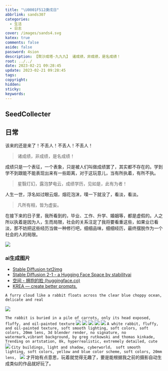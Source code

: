 ```yaml
---
title: "\U0001F512庚戌日"
abbrlink: sands307
categories:
  - 生活
  - 日志
cover: /images/sands4.svg
katex: true
comments: false
aside: false
password: 4sion
description: 【聚沙成塔·九九九】 诸成绩，非成绩，是名成绩！
root: ../../
date: 2023-02-21 09:28:45
update: 2023-02-21 09:28:45
tags:
copyright:
hidden:
sticky:
keywords:
---
```


## SeedCollecter


## 日常

该来的还是来了！不丢人！不丢人！不丢人！
> 诸成绩，非成绩，是名成绩！

成绩只是一个表征，一个表象，只是被人们叫做成绩罢了，其实都不存在的。学到学不到跟能不能表现出来有一些距离，对于这玩意儿，当有所执着，有所不执。
> 星翳灯幻，露泡梦电云，成绩学历，见如是，此有为者！

人生一世，浮名如过眼云烟，烟花泡沫，噗一下就没了，看淡，看淡。

> 凡所有相，皆为虚妄。

在接下来的日子里，我所看到的，毕业、工作、升学、婚姻等，都是虚假的。人之所以执着是因为人，生而局限，社会的关系注定了我将要看重这些，如果业已看淡，那不妨把这些经历当做一种修行吧，细细品味，细细经历，最终摆脱作为一个社会的人的局限。

![](../../../images/20230102/IMG_20230221_091126.jpg)

### ai生成图片

* [Stable Diffusion txt2img](https://stablediffusion.fr/txt2img)
* [Stable Diffusion 2-1 - a Hugging Face Space by stabilityai](https://huggingface.co/spaces/stabilityai/stable-diffusion)
* [空间 - 拥抱的脸 (huggingface.co)](https://huggingface.co/spaces)
* [KREA — create better prompts.](https://www.krea.ai/)


`A furry cloud like a rabbit floats across the clear blue choppy ocean, delicate and real`

![](../../../images/20230102/Pasted%20image%2020230221213111.png)

`The rabbit is buried in a pile of carrots, only its head exposed, fluffy, and oil-painted texture`
![](../../../images/20230102/Pasted%20image%2020230221213950.png)
![](../../../images/20230102/Pasted%20image%2020230221214809.png)
![](../../../images/20230102/image.png)
![](../../../images/20230102/Pasted%20image%2020230221220014.png)
![](../../../images/20230102/Pasted%20image%2020230221215618.png)
`A white rabbit, fluffy, and oil-painted texture, soft smooth lighting, soft colors, soft colors, 20mm lens, 3d blender render, no signature, no watermark,vibrant background, by greg rutkowski and thomas kinkade, Trending on artstation, 8k, hyperrealistic, extremely detailed, cute
`
![](../../../images/20230102/Pasted%20image%2020230221221820.png)
`City buildings, light and shadow, cyberworld， soft smooth lighting, soft colors, yellow and blue color scheme, soft colors, 20mm lens, `
![](../../../images/20230102/Pasted%20image%2020230221222653.png)
才开始有点意思，玩着就觉得无趣了，要是能根据我之前的摄影自动生成类似的作品就好玩了。
